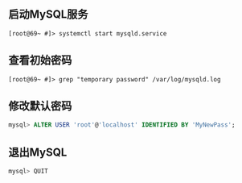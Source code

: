 ## 启动MySQL服务
``` shell
[root@69~ #]> systemctl start mysqld.service
```

## 查看初始密码
``` shell
[root@69~ #]> grep "temporary password" /var/log/mysqld.log
```

## 修改默认密码
``` sql
mysql> ALTER USER 'root'@'localhost' IDENTIFIED BY 'MyNewPass';
```

## 退出MySQL
``` sql
mysql> QUIT
```

